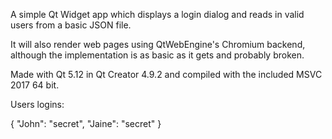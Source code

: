 A simple Qt Widget app which displays a login dialog and reads in valid users from a basic JSON file. 

It will also render web pages using QtWebEngine's Chromium backend, although the implementation is as basic as it gets and probably broken. 

Made with Qt 5.12 in Qt Creator 4.9.2 and compiled with the included MSVC 2017 64 bit.

Users logins:

{
    "John": "secret",
    "Jaine": "secret"
}
